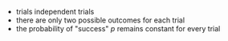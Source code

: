 - trials independent trials
- there are only two possible outcomes for each trial
-  the probability of "success" $p$ remains constant for every trial